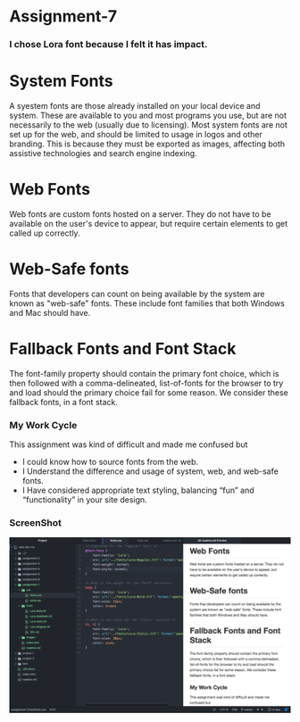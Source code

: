 # Assignment-7

### I chose Lora font because I felt it has impact.

# System Fonts
A syestem fonts are those already installed on your local device and system. These are available to you and most programs you use, but are not necessarily to the web (usually due to licensing). Most system fonts are not set up for the web, and should be limited to usage in logos and other branding. This is because they must be exported as images, affecting both assistive technologies and search engine indexing.
# Web Fonts
Web fonts are custom fonts hosted on a server. They do not have to be available on the user's device to appear, but require certain elements to get called up correctly.
# Web-Safe fonts
Fonts that developers can count on being available by the system are known as "web-safe" fonts. These include font families that both Windows and Mac should have.
# Fallback Fonts and Font Stack
The font-family property should contain the primary font choice, which is then followed with a comma-delineated, list-of-fonts for the browser to try and load should the primary choice fail for some reason. We consider these fallback fonts, in a font stack.
### My Work Cycle
This assignment was kind of difficult and made me confused but
- I could know how to source fonts from the web.
- I Understand the difference and usage of system, web, and web-safe fonts.
- I Have considered appropriate text styling, balancing “fun” and “functionality” in your site design.


### ScreenShot
![Image of My Atom Editor](./images/ScreenS.png)
